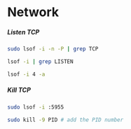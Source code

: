 # Network

##### Listen TCP

```sh
sudo lsof -i -n -P | grep TCP

lsof -i | grep LISTEN

lsof -i 4 -a
```

##### Kill TCP

```sh
sudo lsof -i :5955

sudo kill -9 PID # add the PID number
```
